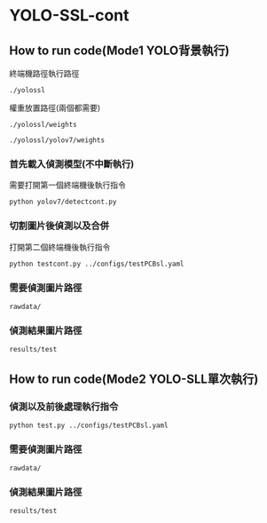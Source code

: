 # YOLO-SSL-cont

## How to run code(Mode1 YOLO背景執行)
終端機路徑執行路徑
```
./yolossl
```
權重放置路徑(兩個都需要)
```
./yolossl/weights
```
```
./yolossl/yolov7/weights
```
### 首先載入偵測模型(不中斷執行) 
需要打開第一個終端機後執行指令
```
python yolov7/detectcont.py
```

### 切割圖片後偵測以及合併
打開第二個終端機後執行指令

```
python testcont.py ../configs/testPCBsl.yaml
```

### 需要偵測圖片路徑
```
rawdata/
```

### 偵測結果圖片路徑
```
results/test
```

## How to run code(Mode2 YOLO-SLL單次執行)
### 偵測以及前後處理執行指令
```
python test.py ../configs/testPCBsl.yaml
```

### 需要偵測圖片路徑
```
rawdata/
```

### 偵測結果圖片路徑
```
results/test
```
